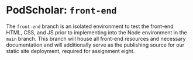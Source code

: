 # PodScholar: `front-end`

The `front-end` branch is an isolated environment to test the front-end HTML, CSS, and JS prior to implementing into
the Node environment in the `main` branch. This branch will house all front-end resources and necessary documentation
and will additionally serve as the publishing source for our static site deployment, required for assignment eight.